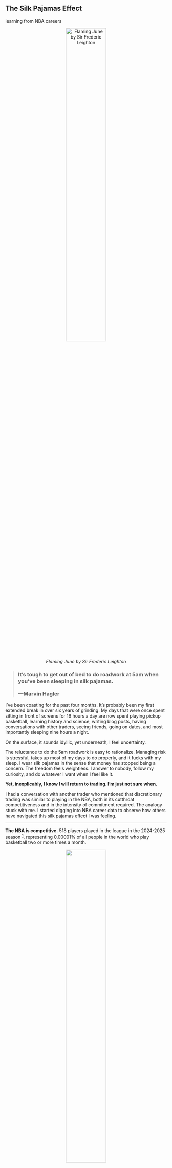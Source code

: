 
## The Silk Pajamas Effect
learning from NBA careers

<div style="text-align: center;">
    <img src="https://substackcdn.com/image/fetch/w_1456,c_limit,f_webp,q_auto:good,fl_progressive:steep/https%3A%2F%2Fsubstack-post-media.s3.amazonaws.com%2Fpublic%2Fimages%2Fd0ea456c-7425-47d9-bac7-83fff64cdc78_2550x2552.jpeg" alt="Flaming June by Sir Frederic Leighton" style="width:50%; height:50%;">
    <p><em>Flaming June by Sir Frederic Leighton</em></p>
</div>

> ### It’s tough to get out of bed to do roadwork at 5am when you’ve been sleeping in silk pajamas.<br><br>—Marvin Hagler

I’ve been coasting for the past four months. It’s probably been my first extended break in over six years of grinding. My days that were once spent sitting in front of screens for 16 hours a day are now spent playing pickup basketball, learning history and science, writing blog posts, having conversations with other traders, seeing friends, going on dates, and most importantly sleeping nine hours a night.

On the surface, it sounds idyllic, yet underneath, I feel uncertainty.

The reluctance to do the 5am roadwork is easy to rationalize. Managing risk is stressful, takes up most of my days to do properly, and it fucks with my sleep. I wear silk pajamas in the sense that money has stopped being a concern. The freedom feels weightless. I answer to nobody, follow my curiosity, and do whatever I want when I feel like it.


**Yet, inexplicably, I know I will return to trading. I’m just not sure when.**

I had a conversation with another trader who mentioned that discretionary trading was similar to playing in the NBA, both in its cutthroat competitiveness and in the intensity of commitment required. The analogy stuck with me. I started digging into NBA career data to observe how others have navigated this silk pajamas effect I was feeling.

---



**The NBA is competitive.** 518 players played in the league in the 2024-2025 season <sup>[1](https://github.com/alexjchen00/nba)</sup>, representing 0.00001% of all people in the world who play basketball two or more times a month.

<div style="text-align: center;">
    <img src="https://substackcdn.com/image/fetch/w_1456,c_limit,f_webp,q_auto:good,fl_progressive:steep/https%3A%2F%2Fsubstack-post-media.s3.amazonaws.com%2Fpublic%2Fimages%2Fb62146f1-0ad2-4690-8fd9-58ea0e91ca6c_1979x420.bin" style="width:50%; height:50%;">
    <p><em>Source: basketball-reference.com. Source code for all data in footnotes
</em></p>
</div>


**The NBA is cutthroat.** There are only 450 contracts available (30 teams * 15 roster spots). The median salary is 3.5 million dollars. Securing a contract for just one season could mean life changing money. The churn is real. 17% of the league doesn’t make it to the roster the next season.
<div style="text-align: center;">
    <br><img src="https://substackcdn.com/image/fetch/w_1456,c_limit,f_webp,q_auto:good,fl_progressive:steep/https%3A%2F%2Fsubstack-post-media.s3.amazonaws.com%2Fpublic%2Fimages%2F7be99d66-0a78-48a6-b3dc-2d5990c7fad7_1280x705.jpeg" style="width:50%; height:50%;">
    <br><br>
</div>

**The NBA is young.** Half of all players are 25 and younger when athleticism, explosiveness, lateral quickness, endurance are at its peak.

**In the NBA, it’s hard to be old.** Less than one fifth of the players are 30 or older. 5% of players in the league are 35 or older.
<div style="text-align: center;">
    <br>
    <img src="https://substackcdn.com/image/fetch/w_1456,c_limit,f_webp,q_auto:good,fl_progressive:steep/https%3A%2F%2Fsubstack-post-media.s3.amazonaws.com%2Fpublic%2Fimages%2Feeb98471-f0cc-4b6b-aee6-ee0f3f93c4e1_2379x990.bin" style="width:50%; height:50%;">
    <br><br>
</div>

Young players are the foot soldiers of the NBA. They produce a fair amount of points, have the energy to do the dirty work the team needs, **and most importantly, are underpaid relative to everyone else.** Average salaries 2x when players turn 27 and 4x at 30.

<div style="text-align: center;">
    <img src="https://substackcdn.com/image/fetch/w_1456,c_limit,f_webp,q_auto:good,fl_progressive:steep/https%3A%2F%2Fsubstack-post-media.s3.amazonaws.com%2Fpublic%2Fimages%2F1c9c244b-1597-450d-b54e-d7a47b562551_1979x980.png" style="width:50%; height:50%;">
    <p style="font-size: smaller;"><a href="https://en.wikipedia.org/wiki/Kaplan%E2%80%93Meier_estimator" style="text-decoration: underline; color: inherit;">A Kaplan-Meier curve</a> is a graphical representation of survival analysis, illustrating the probability of survival over time.
</em></p>
</div>

Most players don’t survive very long. Over a third don’t make it past two years. The average person lasts five years. The odds of making it to the ten year mark is less than 25%. This curve is starkly contrasted to most modern jobs, with the median teacher career for example lasting over 25 years. <sup>[2](https://thiccythot.substack.com/p/the-silk-pajamas-effect#footnote-2-166100292)</sup>

<div style="text-align: center;">
    <img src="https://substackcdn.com/image/fetch/w_1456,c_limit,f_webp,q_auto:good,fl_progressive:steep/https%3A%2F%2Fsubstack-post-media.s3.amazonaws.com%2Fpublic%2Fimages%2F20bbb7c7-71a0-4cf2-9415-f72acf266565_1268x301.png" style="width:50%; height:50%;">
    <br><br>
</div>

Many stars that dominated when I was in college are out of the league at 33 years old. Loss of athleticism and injuries are factors but I think it’s downstream of the silk pajamas effect.

Once the wealth and fame pile up, the grind feels optional. You can coast on talent for a while, but eventually the league catches up. Athleticism fades, the diet slips, weight creeps in, and injuries become inevitable. The denial of your reduced athleticism prevents you from reinventing your game in the offseason. The superstar ego keeps you from accepting a reduced role or doing dirty work on the bench that secures you a roster spot.

NBA history is full of generational talent that flopped because they never pushed past the first peak.

As DeMar DeRozan said, the league has plenty of dudes who don’t love basketball. They just love the perks.

<div style="text-align: center;">
    <img src="https://substackcdn.com/image/fetch/w_1456,c_limit,f_webp,q_auto:good,fl_progressive:steep/https%3A%2F%2Fsubstack-post-media.s3.amazonaws.com%2Fpublic%2Fimages%2Feacf62f8-3696-41a7-be85-0629a36e3ea1_3627x924.png" style="width:50%; height:50%;">
</div>

If you’re still suiting up past 35, it’s not about the paycheck. Even the “poorest” veteran is pushing nine figures. Yet they still roll out of silk sheets at 5 am, lift, practice, hop on flights for 82 games, undergo intense recovery protocols, and attend film sessions.

**For the love of the game.**

Let’s pull it back to trading and complete the analogy.

---

Discretionary trading is just as competitive, cutthroat, ruthless, and filled with infinite waves of ambitious young fellas powered by raw intellectual athleticism chasing for that one life changing season.

Grinding 16 hour shifts in a 24/7 market and bolting awake for alerts is the desk bound version of an 82 game schedule with back-to-back road games and redeye flights to road games. Powering through all nighters wrecks my health and burns me out the same way reckless jumping and poor recovery wreck NBA knees.

If I want to play the game sustainably, I need to switch from raw athleticism to veteran craft. Focusing on trades that require careful planning and cleverness rather than just being at the right place at the right time. Relying more on finesse and resource management instead of powering through all nighters and trying to dunk on everyone. Shifting from solo hero ball to developing my team, mentoring young talent to take over athletic duties, and cultivating culture. Guarding sleep, recovery, and morale by only pulling the trigger on high percentage shots. **I know what I need to do to make the roadwork easier to wake up for.**

Spiritually I feel like a 30 year old NBA player winning my first championship ring. I have gone from scarcity to never having to worry about money ever again. My father grew up malnourished on the rice paddies of the Chinese countryside. Scarcity was the main source of stress and conflict in my household environment growing up. Being able to retire my parents has been one of the most fulfilling achievements in my life so far.

**Now I stand at a crossroads. Do I keep playing or do I step away at the top of my career?**
<div style="text-align: center;">
    <img src="https://substackcdn.com/image/fetch/w_1456,c_limit,f_webp,q_auto:good,fl_progressive:steep/https%3A%2F%2Fsubstack-post-media.s3.amazonaws.com%2Fpublic%2Fimages%2Fb62146f1-0ad2-4690-8fd9-58ea0e91ca6c_1979x420.bin" alt="November Crossroads painting by Joe Mancuso" style="width:50%; height:50%;">
    <p><em>November Crossroads by Joe Mancuso
</em></p>
</div>


I know I love the game. Competition has coursed through my veins since childhood, and trading remains the highest leverage, fastest iteration game on the planet for someone with my skillset. I still feel a primal thrill when I sharpen my tools, read the flows of the herd, and close in for the kill with my tribe.

Yet lately the dopamine balance has been off. The wins don’t feel as good as they used to, the losses feel worse, and the game gets harder every season. I still am figuring out what is left for me to achieve in this arena. And that’s making it hard to get out of bed to do the roadwork.

There’s something special about that first championship ring. It swapped anxieties around scarcity for an immovable self-confidence in my abilities. It blew open my sense of what’s possible. In chasing it I built deep relationships with people that I now view as brothers. In a few seasons I gained the power to reshape not only my own life but also the futures of my family and friends.

When I look at the careers of NBA legends, I see that their sentimental favorites are never their first titles. The trophies they value most are always their later rings after years of scar tissue and refinement, when raw athleticism has been traded for craft, self-mastery, and legacy.

<div style="text-align: center;">
    <img src="https://substackcdn.com/image/fetch/w_1456,c_limit,f_webp,q_auto:good,fl_progressive:steep/https%3A%2F%2Fsubstack-post-media.s3.amazonaws.com%2Fpublic%2Fimages%2F8d358732-f804-47b5-92c1-95789eab476c_1566x706.png" style="width:50%; height:50%;">
</div>

I do not yet know what my own next summit looks like, but their examples tells me there are higher more fulfilling peaks to climb.

For now I will stay in the off season, resting, learning, and letting hunger gather again until I feel ready to return.

As always thanks for reading :)

---

